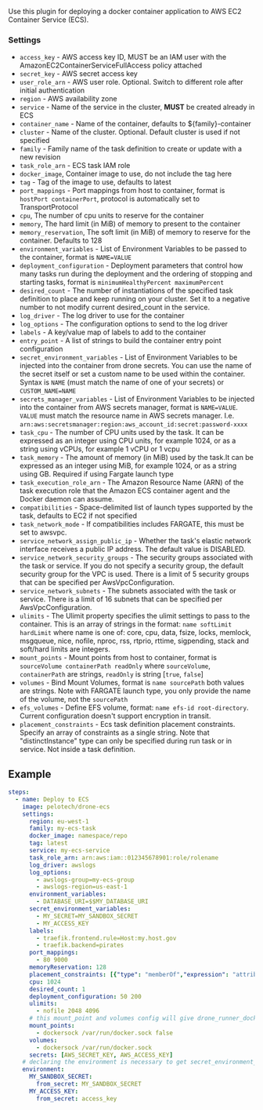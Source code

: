 Use this plugin for deploying a docker container application to AWS EC2 Container Service (ECS).

### Settings

* `access_key` - AWS access key ID, MUST be an IAM user with the AmazonEC2ContainerServiceFullAccess policy attached
* `secret_key` - AWS secret access key
* `user_role_arn` - AWS user role. Optional. Switch to different role after initial authentication
* `region` - AWS availability zone
* `service` - Name of the service in the cluster, **MUST** be created already in ECS
* `container_name` - Name of the container, defaults to ${family}-container
* `cluster` - Name of the cluster. Optional. Default cluster is used if not specified
* `family` - Family name of the task definition to create or update with a new revision
* `task_role_arn` - ECS task IAM role
* `docker_image`, Container image to use, do not include the tag here
* `tag` - Tag of the image to use, defaults to latest
* `port_mappings` - Port mappings from host to container, format is `hostPort containerPort`, protocol is automatically set to TransportProtocol
* `cpu`, The number of cpu units to reserve for the container
* `memory`, The hard limit (in MiB) of memory to present to the container
* `memory_reservation`, The soft limit (in MiB) of memory to reserve for the container. Defaults to 128
* `environment_variables` - List of Environment Variables to be passed to the container, format is `NAME=VALUE`
* `deployment_configuration` - Deployment parameters that control how many tasks run during the deployment and the ordering of stopping and starting tasks, format is `minimumHealthyPercent maximumPercent`
* `desired_count` - The number of instantiations of the specified task definition to place and keep running on your cluster. Set it to a negative number to not modify current desired_count in the service.
* `log_driver` - The log driver to use for the container
* `log_options` - The configuration options to send to the log driver
* `labels` - A key/value map of labels to add to the container
* `entry_point` - A list of strings to build the container entry point configuration
* `secret_environment_variables` - List of Environment Variables to be injected into the container from drone secrets. You can use the name of the secret itself or set a custom name to be used within the container. Syntax is `NAME` (must match the name of one of your secrets) or `CUSTOM_NAME=NAME`
* `secrets_manager_variables` - List of Environment Variables to be injected into the container from AWS secrets manager, format is `NAME=VALUE`. `VALUE` must match the resource name in AWS secrets manager. I.e. `arn:aws:secretsmanager:region:aws_account_id:secret:password-xxxx`
* `task_cpu` - The number of CPU units used by the task. It can be expressed as an integer using CPU units, for example 1024, or as a string using vCPUs, for example 1 vCPU or 1 vcpu
* `task_memory` - The amount of memory (in MiB) used by the task.It can be expressed as an integer using MiB, for example 1024, or as a string using GB. Required if using Fargate launch type
* `task_execution_role_arn` - The Amazon Resource Name (ARN) of the task execution role that the Amazon ECS container agent and the Docker daemon can assume.
* `compatibilities` - Space-delimited list of launch types supported by the task, defaults to EC2 if not specified
* `task_network_mode` - If compatibilities includes FARGATE, this must be set to awsvpc.
* `service_network_assign_public_ip` - Whether the task's elastic network interface receives a public IP address. The default value is DISABLED.
* `service_network_security_groups` - The security groups associated with the task or service. If you do not specify a security group, the default security group for the VPC is used. There is a limit of 5 security groups that can be specified per AwsVpcConfiguration.
* `service_network_subnets` - The subnets associated with the task or service. There is a limit of 16 subnets that can be specified per AwsVpcConfiguration.
* `ulimits` - The Ulimit property specifies the ulimit settings to pass to the container. This is an array of strings in the format: `name softLimit hardLimit` where name is one of: core, cpu, data, fsize, locks, memlock, msgqueue, nice, nofile, nproc, rss, rtprio, rttime, sigpending, stack and soft/hard limits are integers.
* `mount_points` - Mount points from host to container, format is `sourceVolume containerPath readOnly` where `sourceVolume`, `containerPath` are strings, `readOnly` is string [`true`, `false`]
* `volumes` - Bind Mount Volumes, format is `name sourcePath` both values are strings. Note with FARGATE launch type, you only provide the name of the volume, not the `sourcePath`
* `efs_volumes` - Define EFS volume, format: `name efs-id root-directory`. Current configuration doesn't support encryption in transit.
* `placement_constraints` - Ecs task definition placement constraints. Specify an array of constraints as a single string. Note that "distinctInstance" type can only be specified during run task or in service. Not inside a task definition. 


## Example

```yaml
steps:
  - name: Deploy to ECS
    image: pelotech/drone-ecs
    settings:
      region: eu-west-1
      family: my-ecs-task
      docker_image: namespace/repo
      tag: latest
      service: my-ecs-service
      task_role_arn: arn:aws:iam::012345678901:role/rolename
      log_driver: awslogs
      log_options:
        - awslogs-group=my-ecs-group
        - awslogs-region=us-east-1
      environment_variables:
        - DATABASE_URI=$$MY_DATABASE_URI
      secret_environment_variables:
        - MY_SECRET=MY_SANDBOX_SECRET
        - MY_ACCESS_KEY
      labels:
        - traefik.frontend.rule=Host:my.host.gov
        - traefik.backend=pirates
      port_mappings:
        - 80 9000
      memoryReservation: 128
      placement_constraints: [{"type": "memberOf","expression": "attribute:test == true"}]
      cpu: 1024
      desired_count: 1
      deployment_configuration: 50 200
      ulimits:
        - nofile 2048 4096
      # this mount_point and volumes config will give drone_runner_docker access to docker.sock
      mount_points:
        - dockersock /var/run/docker.sock false
      volumes:
        - dockersock /var/run/docker.sock      
      secrets: [AWS_SECRET_KEY, AWS_ACCESS_KEY]
    # declaring the environment is necessary to get secret_environment_variables to work  
    environment:
      MY_SANDBOX_SECRET:
        from_secret: MY_SANDBOX_SECRET
      MY_ACCESS_KEY:
        from_secret: access_key

```
